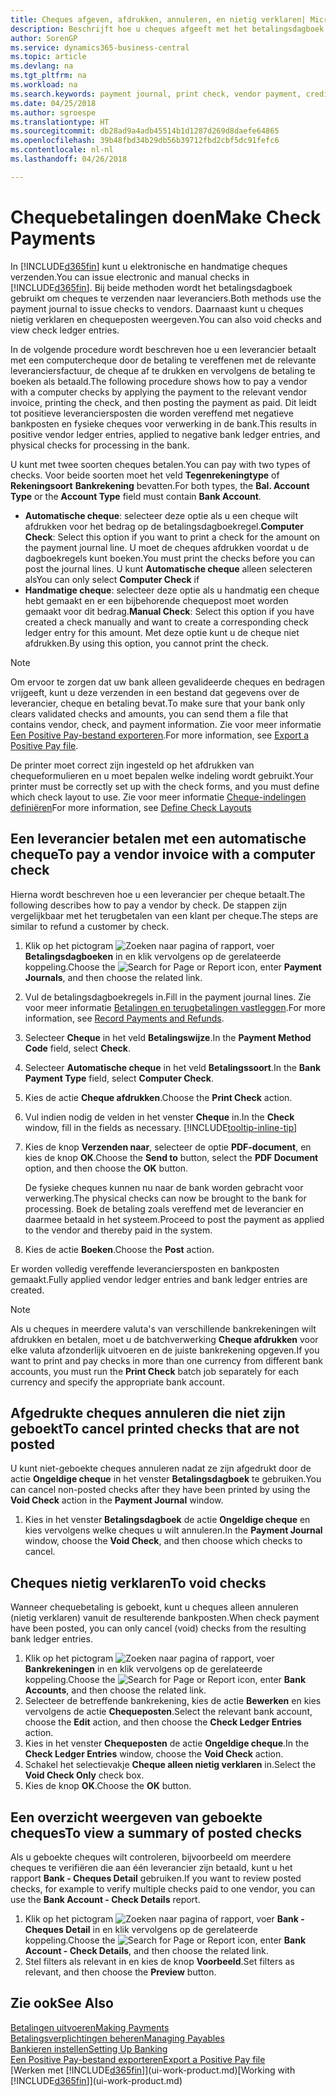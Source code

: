 ```yaml
---
title: Cheques afgeven, afdrukken, annuleren, en nietig verklaren| Microsoft Docs
description: Beschrijft hoe u cheques afgeeft met het betalingsdagboek, cheques afdrukt, en chequeposten nietig verklaart of weergeeft in Business Central.
author: SorenGP
ms.service: dynamics365-business-central
ms.topic: article
ms.devlang: na
ms.tgt_pltfrm: na
ms.workload: na
ms.search.keywords: payment journal, print check, vendor payment, creditor, debt, balance due, AP
ms.date: 04/25/2018
ms.author: sgroespe
ms.translationtype: HT
ms.sourcegitcommit: db28ad9a4adb45514b1d1287d269d8daefe64865
ms.openlocfilehash: 39b48fbd34b29db56b39712fbd2cbf5dc91fefc6
ms.contentlocale: nl-nl
ms.lasthandoff: 04/26/2018

---
```

# <a name="make-check-payments"></a><span data-ttu-id="644dd-103">Chequebetalingen doen</span><span class="sxs-lookup"><span data-stu-id="644dd-103">Make Check Payments</span></span>
<span data-ttu-id="644dd-104">In [!INCLUDE[d365fin](includes/d365fin_md.md)] kunt u elektronische en handmatige cheques verzenden.</span><span class="sxs-lookup"><span data-stu-id="644dd-104">You can issue electronic and manual checks in [!INCLUDE[d365fin](includes/d365fin_md.md)].</span></span> <span data-ttu-id="644dd-105">Bij beide methoden wordt het betalingsdagboek gebruikt om cheques te verzenden naar leveranciers.</span><span class="sxs-lookup"><span data-stu-id="644dd-105">Both methods use the payment journal to issue checks to vendors.</span></span> <span data-ttu-id="644dd-106">Daarnaast kunt u cheques nietig verklaren en chequeposten weergeven.</span><span class="sxs-lookup"><span data-stu-id="644dd-106">You can also void checks and view check ledger entries.</span></span>

<span data-ttu-id="644dd-107">In de volgende procedure wordt beschreven hoe u een leverancier betaalt met een computercheque door de betaling te vereffenen met de relevante leveranciersfactuur, de cheque af te drukken en vervolgens de betaling te boeken als betaald.</span><span class="sxs-lookup"><span data-stu-id="644dd-107">The following procedure shows how to pay a vendor with a computer checks by applying the payment to the relevant vendor invoice, printing the check, and then posting the payment as paid.</span></span> <span data-ttu-id="644dd-108">Dit leidt tot positieve leveranciersposten die worden vereffend met negatieve bankposten en fysieke cheques voor verwerking in de bank.</span><span class="sxs-lookup"><span data-stu-id="644dd-108">This results in positive vendor ledger entries, applied to negative bank ledger entries, and physical checks for processing in the bank.</span></span>

<span data-ttu-id="644dd-109">U kunt met twee soorten cheques betalen.</span><span class="sxs-lookup"><span data-stu-id="644dd-109">You can pay with two types of checks.</span></span> <span data-ttu-id="644dd-110">Voor beide soorten moet het veld **Tegenrekeningtype** of **Rekeningsoort** **Bankrekening** bevatten.</span><span class="sxs-lookup"><span data-stu-id="644dd-110">For both types, the **Bal. Account Type** or the **Account Type** field must contain **Bank Account**.</span></span>

- <span data-ttu-id="644dd-111">**Automatische cheque**: selecteer deze optie als u een cheque wilt afdrukken voor het bedrag op de betalingsdagboekregel.</span><span class="sxs-lookup"><span data-stu-id="644dd-111">**Computer Check**: Select this option if you want to print a check for the amount on the payment journal line.</span></span> <span data-ttu-id="644dd-112">U moet de cheques afdrukken voordat u de dagboekregels kunt boeken.</span><span class="sxs-lookup"><span data-stu-id="644dd-112">You must print the checks before you can post the journal lines.</span></span> <span data-ttu-id="644dd-113">U kunt **Automatische cheque** alleen selecteren als</span><span class="sxs-lookup"><span data-stu-id="644dd-113">You can only select **Computer Check** if</span></span>
- <span data-ttu-id="644dd-114">**Handmatige cheque**: selecteer deze optie als u handmatig een cheque hebt gemaakt en er een bijbehorende chequepost moet worden gemaakt voor dit bedrag.</span><span class="sxs-lookup"><span data-stu-id="644dd-114">**Manual Check**: Select this option if you have created a check manually and want to create a corresponding check ledger entry for this amount.</span></span> <span data-ttu-id="644dd-115">Met deze optie kunt u de cheque niet afdrukken.</span><span class="sxs-lookup"><span data-stu-id="644dd-115">By using this option, you cannot print the check.</span></span>

> [!NOTE]  
> <span data-ttu-id="644dd-116">Om ervoor te zorgen dat uw bank alleen gevalideerde cheques en bedragen vrijgeeft, kunt u deze verzenden in een bestand dat gegevens over de leverancier, cheque en betaling bevat.</span><span class="sxs-lookup"><span data-stu-id="644dd-116">To make sure that your bank only clears validated checks and amounts, you can send them a file that contains vendor, check, and payment information.</span></span> <span data-ttu-id="644dd-117">Zie voor meer informatie [Een Positive Pay-bestand exporteren](finance-how-positive-pay.md).</span><span class="sxs-lookup"><span data-stu-id="644dd-117">For more information, see [Export a Positive Pay file](finance-how-positive-pay.md).</span></span>

<span data-ttu-id="644dd-118">De printer moet correct zijn ingesteld op het afdrukken van chequeformulieren en u moet bepalen welke indeling wordt gebruikt.</span><span class="sxs-lookup"><span data-stu-id="644dd-118">Your printer must be correctly set up with the check forms, and you must define which check layout to use.</span></span> <span data-ttu-id="644dd-119">Zie voor meer informatie [Cheque-indelingen definiëren](finance-how-define-check-layouts.md)</span><span class="sxs-lookup"><span data-stu-id="644dd-119">For more information, see [Define Check Layouts](finance-how-define-check-layouts.md)</span></span>

## <a name="to-pay-a-vendor-invoice-with-a-computer-check"></a><span data-ttu-id="644dd-120">Een leverancier betalen met een automatische cheque</span><span class="sxs-lookup"><span data-stu-id="644dd-120">To pay a vendor invoice with a computer check</span></span>
<span data-ttu-id="644dd-121">Hierna wordt beschreven hoe u een leverancier per cheque betaalt.</span><span class="sxs-lookup"><span data-stu-id="644dd-121">The following describes how to pay a vendor by check.</span></span> <span data-ttu-id="644dd-122">De stappen zijn vergelijkbaar met het terugbetalen van een klant per cheque.</span><span class="sxs-lookup"><span data-stu-id="644dd-122">The steps are similar to refund a customer by check.</span></span>

1. <span data-ttu-id="644dd-123">Klik op het pictogram ![Zoeken naar pagina of rapport](media/ui-search/search_small.png "pictogram Zoeken naar pagina of rapport"), voer **Betalingsdagboeken** in en klik vervolgens op de gerelateerde koppeling.</span><span class="sxs-lookup"><span data-stu-id="644dd-123">Choose the ![Search for Page or Report](media/ui-search/search_small.png "Search for Page or Report icon") icon, enter **Payment Journals**, and then choose the related link.</span></span>
2. <span data-ttu-id="644dd-124">Vul de betalingsdagboekregels in.</span><span class="sxs-lookup"><span data-stu-id="644dd-124">Fill in the payment journal lines.</span></span> <span data-ttu-id="644dd-125">Zie voor meer informatie [Betalingen en terugbetalingen vastleggen](payables-how-post-payments-refunds.md).</span><span class="sxs-lookup"><span data-stu-id="644dd-125">For more information, see [Record Payments and Refunds](payables-how-post-payments-refunds.md).</span></span>
3. <span data-ttu-id="644dd-126">Selecteer **Cheque** in het veld **Betalingswijze**.</span><span class="sxs-lookup"><span data-stu-id="644dd-126">In the **Payment Method Code** field, select **Check**.</span></span>
4. <span data-ttu-id="644dd-127">Selecteer **Automatische cheque** in het veld **Betalingssoort**.</span><span class="sxs-lookup"><span data-stu-id="644dd-127">In the **Bank Payment Type** field, select **Computer Check**.</span></span>
5. <span data-ttu-id="644dd-128">Kies de actie **Cheque afdrukken**.</span><span class="sxs-lookup"><span data-stu-id="644dd-128">Choose the **Print Check** action.</span></span>
6. <span data-ttu-id="644dd-129">Vul indien nodig de velden in het venster **Cheque** in.</span><span class="sxs-lookup"><span data-stu-id="644dd-129">In the **Check** window, fill in the fields as necessary.</span></span> [!INCLUDE[tooltip-inline-tip](includes/tooltip-inline-tip_md.md)]
7. <span data-ttu-id="644dd-130">Kies de knop **Verzenden naar**, selecteer de optie **PDF-document**, en kies de knop **OK**.</span><span class="sxs-lookup"><span data-stu-id="644dd-130">Choose the **Send to** button, select the **PDF Document** option, and then choose the **OK** button.</span></span>

    <span data-ttu-id="644dd-131">De fysieke cheques kunnen nu naar de bank worden gebracht voor verwerking.</span><span class="sxs-lookup"><span data-stu-id="644dd-131">The physical checks can now be brought to the bank for processing.</span></span> <span data-ttu-id="644dd-132">Boek de betaling zoals vereffend met de leverancier en daarmee betaald in het systeem.</span><span class="sxs-lookup"><span data-stu-id="644dd-132">Proceed to post the payment as applied to the vendor and thereby paid in the system.</span></span>
8. <span data-ttu-id="644dd-133">Kies de actie **Boeken**.</span><span class="sxs-lookup"><span data-stu-id="644dd-133">Choose the **Post** action.</span></span>

<span data-ttu-id="644dd-134">Er worden volledig vereffende leveranciersposten en bankposten gemaakt.</span><span class="sxs-lookup"><span data-stu-id="644dd-134">Fully applied vendor ledger entries and bank ledger entries are created.</span></span>

> [!NOTE]  
> <span data-ttu-id="644dd-135">Als u cheques in meerdere valuta's van verschillende bankrekeningen wilt afdrukken en betalen, moet u de batchverwerking **Cheque afdrukken** voor elke valuta afzonderlijk uitvoeren en de juiste bankrekening opgeven.</span><span class="sxs-lookup"><span data-stu-id="644dd-135">If you want to print and pay checks in more than one currency from different bank accounts, you must run the **Print Check** batch job separately for each currency and specify the appropriate bank account.</span></span>

## <a name="to-cancel-printed-checks-that-are-not-posted"></a><span data-ttu-id="644dd-136">Afgedrukte cheques annuleren die niet zijn geboekt</span><span class="sxs-lookup"><span data-stu-id="644dd-136">To cancel printed checks that are not posted</span></span>
<span data-ttu-id="644dd-137">U kunt niet-geboekte cheques annuleren nadat ze zijn afgedrukt door de actie **Ongeldige cheque** in het venster **Betalingsdagboek** te gebruiken.</span><span class="sxs-lookup"><span data-stu-id="644dd-137">You can cancel non-posted checks after they have been printed by using the **Void Check** action in the **Payment Journal** window.</span></span>

1. <span data-ttu-id="644dd-138">Kies in het venster **Betalingsdagboek** de actie **Ongeldige cheque** en kies vervolgens welke cheques u wilt annuleren.</span><span class="sxs-lookup"><span data-stu-id="644dd-138">In the **Payment Journal** window, choose the **Void Check**, and then choose which checks to cancel.</span></span>

## <a name="to-void-checks"></a><span data-ttu-id="644dd-139">Cheques nietig verklaren</span><span class="sxs-lookup"><span data-stu-id="644dd-139">To void checks</span></span>
<span data-ttu-id="644dd-140">Wanneer chequebetaling is geboekt, kunt u cheques alleen annuleren (nietig verklaren) vanuit de resulterende bankposten.</span><span class="sxs-lookup"><span data-stu-id="644dd-140">When check payment have been posted, you can only cancel (void) checks from the resulting bank ledger entries.</span></span>

1. <span data-ttu-id="644dd-141">Klik op het pictogram ![Zoeken naar pagina of rapport](media/ui-search/search_small.png "pictogram Zoeken naar pagina of rapport"), voer **Bankrekeningen** in en klik vervolgens op de gerelateerde koppeling.</span><span class="sxs-lookup"><span data-stu-id="644dd-141">Choose the ![Search for Page or Report](media/ui-search/search_small.png "Search for Page or Report icon") icon, enter **Bank Accounts**, and then choose the related link.</span></span>
2. <span data-ttu-id="644dd-142">Selecteer de betreffende bankrekening, kies de actie **Bewerken** en kies vervolgens de actie **Chequeposten**.</span><span class="sxs-lookup"><span data-stu-id="644dd-142">Select the relevant bank account, choose the **Edit** action, and then choose the **Check Ledger Entries** action.</span></span>
3. <span data-ttu-id="644dd-143">Kies in het venster **Chequeposten** de actie **Ongeldige cheque**.</span><span class="sxs-lookup"><span data-stu-id="644dd-143">In the **Check Ledger Entries** window, choose the **Void Check** action.</span></span>
4. <span data-ttu-id="644dd-144">Schakel het selectievakje **Cheque alleen nietig verklaren** in.</span><span class="sxs-lookup"><span data-stu-id="644dd-144">Select the **Void Check Only** check box.</span></span>
5. <span data-ttu-id="644dd-145">Kies de knop **OK**.</span><span class="sxs-lookup"><span data-stu-id="644dd-145">Choose the **OK** button.</span></span>

## <a name="to-view-a-summary-of-posted-checks"></a><span data-ttu-id="644dd-146">Een overzicht weergeven van geboekte cheques</span><span class="sxs-lookup"><span data-stu-id="644dd-146">To view a summary of posted checks</span></span>
<span data-ttu-id="644dd-147">Als u geboekte cheques wilt controleren, bijvoorbeeld om meerdere cheques te verifiëren die aan één leverancier zijn betaald, kunt u het rapport **Bank - Cheques Detail** gebruiken.</span><span class="sxs-lookup"><span data-stu-id="644dd-147">If you want to review posted checks, for example to verify multiple checks paid to one vendor, you can use the **Bank Account - Check Details** report.</span></span>
1. <span data-ttu-id="644dd-148">Klik op het pictogram ![Zoeken naar pagina of rapport](media/ui-search/search_small.png "pictogram Zoeken naar pagina of rapport"), voer **Bank - Cheques Detail** in en klik vervolgens op de gerelateerde koppeling.</span><span class="sxs-lookup"><span data-stu-id="644dd-148">Choose the ![Search for Page or Report](media/ui-search/search_small.png "Search for Page or Report icon") icon, enter **Bank Account - Check Details**, and then choose the related link.</span></span>
2. <span data-ttu-id="644dd-149">Stel filters als relevant in en kies de knop **Voorbeeld**.</span><span class="sxs-lookup"><span data-stu-id="644dd-149">Set filters as relevant, and then choose the **Preview** button.</span></span>

## <a name="see-also"></a><span data-ttu-id="644dd-150">Zie ook</span><span class="sxs-lookup"><span data-stu-id="644dd-150">See Also</span></span>
[<span data-ttu-id="644dd-151">Betalingen uitvoeren</span><span class="sxs-lookup"><span data-stu-id="644dd-151">Making Payments</span></span>](payables-make-payments.md)  
[<span data-ttu-id="644dd-152">Betalingsverplichtingen beheren</span><span class="sxs-lookup"><span data-stu-id="644dd-152">Managing Payables</span></span>](payables-manage-payables.md)  
[<span data-ttu-id="644dd-153">Bankieren instellen</span><span class="sxs-lookup"><span data-stu-id="644dd-153">Setting Up Banking</span></span>](bank-setup-banking.md)  
[<span data-ttu-id="644dd-154">Een Positive Pay-bestand exporteren</span><span class="sxs-lookup"><span data-stu-id="644dd-154">Export a Positive Pay file</span></span>](finance-how-positive-pay.md)  
<span data-ttu-id="644dd-155">[Werken met [!INCLUDE[d365fin](includes/d365fin_md.md)]](ui-work-product.md)</span><span class="sxs-lookup"><span data-stu-id="644dd-155">[Working with [!INCLUDE[d365fin](includes/d365fin_md.md)]](ui-work-product.md)</span></span>  

